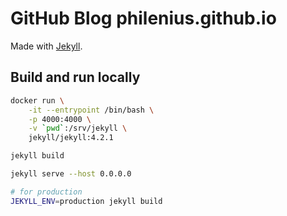 # GitHub Blog philenius.github.io

Made with [Jekyll](https://jekyllrb.com/).

## Build and run locally

```bash
docker run \
    -it --entrypoint /bin/bash \
    -p 4000:4000 \
    -v `pwd`:/srv/jekyll \
    jekyll/jekyll:4.2.1

jekyll build

jekyll serve --host 0.0.0.0

# for production
JEKYLL_ENV=production jekyll build
```
